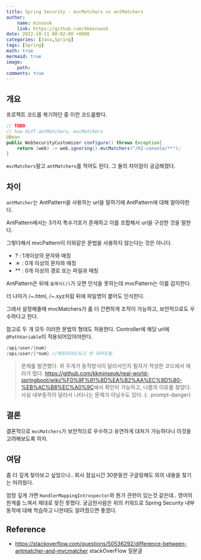 ```yaml
---
title: Spring Security - mvcMatchers vs antMatchers
author: 
    name: minseok
    link: https://github.com/kkminseok
date: 2022-10-11 00:02:00 +0800
categories: [Java,Spring]
tags: [Spring]
math: true
mermaid: true
image: 
    path: 
comments: true
---
```


## **개요**

프로젝트 코드를 복기하던 중 이런 코드를봤다.

```java
// TODO
// how diff antMatchers, mvcMatchers
@Bean
public WebSecurityCustomizer configure() throws Exception{
    return (web) -> web.ignoring().mvcMatchers("/h2-console/**");
}
```

`mvcMatchers`말고 `antMatchers`를 적어도 된다. 그 둘의 차이점이 궁금해졌다.

## **차이**

`antMatcher`는 AntPattern을 사용하는 url을 말하기에 AntPattern에 대해 알아야한다.

AntPattern에서는 3가지 특수기호가 존재하고 이를 조합해서 url을 구성한 것을 말한다.

그렇다해서 mvcPattern이 이와같은 문법을 사용하지 않는다는 것은 아니다.

- ? : 1개이상의 문자와 매칭
- ＊ : 0개 이상의 문자와 매칭
- ** : 0개 이상의 경로 또는 파일과 매칭

AntPattern은 뒤에 `슬래시(/)`가 오면 인식을 못하는데 mvcPattern는 이를 감지한다.

더 나아가 /~.html, /~.xyz처럼 뒤에 파일명이 붙어도 인식한다.

그래서 설정해줄때 mvcMatchers가 좀 더 간편하게 조작이 가능하고, 보안적으로도 우수하다고 한다.

참고로 두 개 모두 이러한 문법의 형태도 허용한다. Controller에 해당 url에 `@PathVariable`이 적용되어있어야한다.

```java
/api/user/{num}
/api/user/{*num} //매칭되어도되고 안 되어도됨.
```

> 문제를 발견했다. 위 두개가 동작방식이 달라서인지 필자가 작성한 코드에서 에러가 떴다. <https://github.com/kkminseok/real-world-springboot/wiki/%F0%9F%91%8D%EA%B2%AA%EC%9D%80-%EB%AC%B8%EC%A0%9C>에서 확인이 가능하고, 나름의 이유를 찾았다. 사실 내부동작이 달라서 나타나는 문제가 아닐수도 있다.
{: .prompt-danger}

## **결론**

결론적으로 `mvcMatchers`가 보안적으로 우수하고 유연하게 대처가 가능하다니 이것을 고려해보도록 하자.


## **여담**

좀 더 깊게 찾아보고 싶었으나.. 회사 점심시간 30분동안 구글링해도 외의 내용을 찾기는 어려웠다.

엄청 깊게 가면 `HandlerMappingIntrospector`와 뭔가 관련이 있는것 같은데.. 영어의 한계를 느껴서 제대로 찾진 못했다. 궁금한사람은 위의 키워드로 Spring Security 내부동작에 대해 학습하고 나한테도 알려줬으면 좋겠다.


## **Reference**

- <https://stackoverflow.com/questions/50536292/difference-between-antmatcher-and-mvcmatcher> stackOverFlow 질문글
